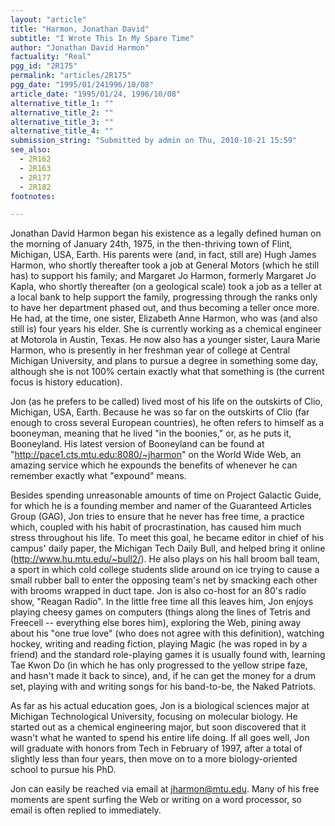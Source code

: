 ```yaml
---
layout: "article"
title: "Harmon, Jonathan David"
subtitle: "I Wrote This In My Spare Time"
author: "Jonathan David Harmon"
factuality: "Real"
pgg_id: "2R175"
permalink: "articles/2R175"
pgg_date: "1995/01/241996/10/08"
article_date: "1995/01/24, 1996/10/08"
alternative_title_1: ""
alternative_title_2: ""
alternative_title_3: ""
alternative_title_4: ""
submission_string: "Submitted by admin on Thu, 2010-10-21 15:59"
see_also:
  - 2R162
  - 2R163
  - 2R177
  - 2R182
footnotes: 

---
```

<div>
<p>Jonathan David Harmon began his existence as a legally defined human on the morning of January 24th, 1975, in the then-thriving town of Flint, Michigan, USA, Earth. His parents were (and, in fact, still are) Hugh James Harmon, who shortly thereafter took a job at General Motors (which he still has) to support his family; and Margaret Jo Harmon, formerly Margaret Jo Kapla, who shortly thereafter (on a geological scale) took a job as a teller at a local bank to help support the family, progressing through the ranks only to have her department phased out, and thus becoming a teller once more. He had, at the time, one sister, Elizabeth Anne Harmon, who was (and also still is) four years his elder. She is currently working as a chemical engineer at Motorola in Austin, Texas. He now also has a younger sister, Laura Marie Harmon, who is presently in her freshman year of college at Central Michigan University, and plans to pursue a degree in something some day, although she is not 100% certain exactly what that something is (the current focus is history education).</p>
<p>Jon (as he prefers to be called) lived most of his life on the outskirts of Clio, Michigan, USA, Earth. Because he was so far on the outskirts of Clio (far enough to cross several European countries), he often refers to himself as a booneyman, meaning that he lived "in the boonies," or, as he puts it, Booneyland. His latest version of Booneyland can be found at "<a href="https://web.archive.org/web/20130206000724/http://pace1.cts.mtu.edu:8080/~jharmon">http://pace1.cts.mtu.edu:8080/~jharmon</a>" on the World Wide Web, an amazing service which he expounds the benefits of whenever he can remember exactly what "expound" means.</p>
<p>Besides spending unreasonable amounts of time on Project Galactic Guide, for which he is a founding member and namer of the Guaranteed Articles Group (GAG), Jon tries to ensure that he never has free time, a practice which, coupled with his habit of procrastination, has caused him much stress throughout his life. To meet this goal, he became editor in chief of his campus' daily paper, the Michigan Tech Daily Bull, and helped bring it online (<a href="https://web.archive.org/web/20130206000724/http://www.hu.mtu.edu/~bull2/">http://www.hu.mtu.edu/~bull2/</a>). He also plays on his hall broom ball team, a sport in which cold college students slide around on ice trying to cause a small rubber ball to enter the opposing team's net by smacking each other with brooms wrapped in duct tape. Jon is also co-host for an 80's radio show, "Reagan Radio". In the little free time all this leaves him, Jon enjoys playing cheesy games on computers (things along the lines of Tetris and Freecell -- everything else bores him), exploring the Web, pining away about his "one true love" (who does not agree with this definition), watching hockey, writing and reading fiction, playing Magic (he was roped in by a friend) and the standard role-playing games it is usually found with, learning Tae Kwon Do (in which he has only progressed to the yellow stripe faze, and hasn't made it back to since), and, if he can get the money for a drum set, playing with and writing songs for his band-to-be, the Naked Patriots.</p>
<p>As far as his actual education goes, Jon is a biological sciences major at Michigan Technological University, focusing on molecular biology. He started out as a chemical engineering major, but soon discovered that it wasn't what he wanted to spend his entire life doing. If all goes well, Jon will graduate with honors from Tech in February of 1997, after a total of slightly less than four years, then move on to a more biology-oriented school to pursue his PhD.</p>
<p>Jon can easily be reached via email at <a href="https://web.archive.org/web/20130206000724/mailto:jharmon@mtu.edu">jharmon@mtu.edu</a>. Many of his free moments are spent surfing the Web or writing on a word processor, so email is often replied to immediately.</p>
</div>

